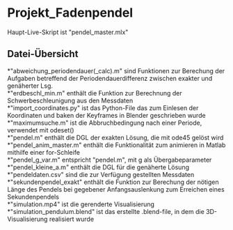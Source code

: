 # Projekt_Fadenpendel  
Haupt-Live-Skript ist "pendel_master.mlx"  
## Datei-Übersicht  
*"abweichung_periodendauer(_calc).m" sind Funktionen zur Berechung der Aufgaben betreffend der Periodendauerdifferenz zwischen exakter und genäherter Lsg.  
*"erdbeschl_min.m" enthält die Funktion zur Berechnung der Schwerbeschleunigung aus den Messdaten  
*"import_coordinates.py" ist das Python-File das zum Einlesen der Koordinaten und baken der Keyframes in Blender geschrieben wurde  
*"maximumsuche.m" ist die Abbruchbedingung nach einer Periode, verwendet mit odeset()  
*"pendel.m" enthält die DGL der exakten Lösung, die mit ode45 gelöst wird  
*"pendel_anim_master.m" enthält die Funktionalität zum animieren in Matlab mithilfe einer for-Schleife  
*"pendel_g_var.m" entspricht "pendel.m", mit g als Übergabeparameter  
*"pendel_kleine_a.m" enthält die DGL für die genäherte Lösung  
*"pendeldaten.csv" sind die zur Verfügung gestellten Messdaten  
*"sekundenpendel_exakt" enthält die Funktion zur Berechung der nötigen Länge des Pendels bei gegebener Anfangsauslenkung zum Erreichen eines Sekundenpendels  
*"simulation.mp4" ist die gerenderte Visualisierung  
*"simulation_pendulum.blend" ist das erstellte .blend-file, in dem die 3D-Visualisierung realisiert wurde
